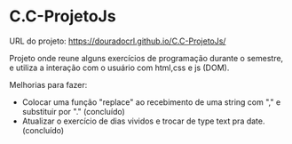 # C.C-ProjetoJs

URL do projeto: https://douradocrl.github.io/C.C-ProjetoJs/<p>
Projeto onde reune alguns exercícios de programação durante o semestre, e utiliza a interação com o usuário com html,css e js (DOM). 

Melhorias para fazer: 
- Colocar uma função "replace" ao recebimento de uma string com "," e substituir por "."  (concluído)
- Atualizar o exercício de dias vividos e trocar de type text pra date. (concluído)
